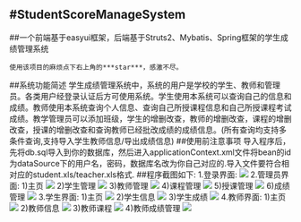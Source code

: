 #StudentScoreManageSystem
---
##一个前端基于easyui框架，后端基于Struts2、Mybatis、Spring框架的学生成绩管理系统

	使用该项目的麻烦点下右上角的***star***，感激不尽。
##系统功能简述
学生成绩管理系统中，系统的用户是学校的学生、教师和管理员。各类用户经登录认证后方可使用系统。学生使用本系统可以查询自己的信息和成绩。教师使用本系统查询个人信息、查询自己所授课程信息和自己所授课程考试成绩。教学管理员可以添加班级，学生的增删改查，教师的增删改查，课程的增删改查，授课的增删改查和查询教师已经批改成绩的成绩信息。(所有查询均支持多条件查询,支持导入学生教师信息/导出成绩信息)
##使用前注意事项
导入程序后，先将db.sql导入到你的数据库，然后进入applicationContext.xml文件将bean的id为dataSource下的用户名，密码，数据库名改为你自己对应的.导入文件要符合相对应的student.xls/teacher.xls格式.
##程序截图如下:
1.登录界面:
![](https://i.imgur.com/v7aBMNG.png)
2.管理员界面:
1)主页
![](https://i.imgur.com/8D6U2UY.png)
2)学生管理
![](https://i.imgur.com/Z21nBzz.png)
3)教师管理
![](https://i.imgur.com/tcWjWjK.png)
4)课程管理
![](https://i.imgur.com/wLpnbHj.png)
5)授课管理
![](https://i.imgur.com/0NzJaKp.png)
6)成绩管理
![](https://i.imgur.com/2NePabE.png)
3.学生界面:
1)主页
![](https://i.imgur.com/tAsk7R6.png)
2)学生信息
![](https://i.imgur.com/wEeWSNG.png)
3)学生成绩
![](https://i.imgur.com/1WBy2BL.png)
4.教师界面:
1)主页
![](https://i.imgur.com/vd9Eat9.png)
2)教师信息
![](https://i.imgur.com/jIBgf0H.png)
3)教师课程
![](https://i.imgur.com/tryxlRh.png)
4)教师成绩管理
![](https://i.imgur.com/RdL8000.png)
